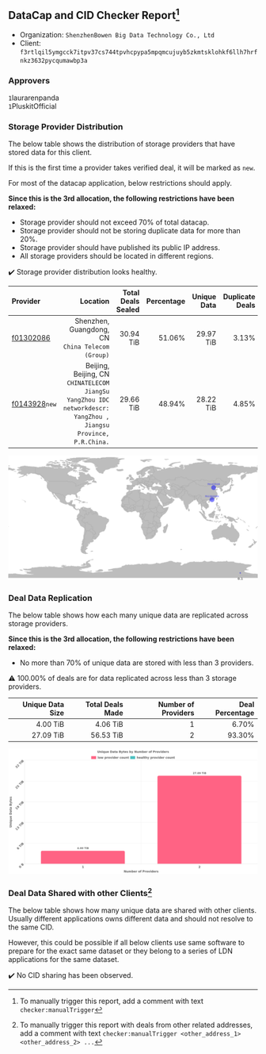 ## DataCap and CID Checker Report[^1]
 - Organization: `ShenzhenBowen Big Data Technology Co., Ltd`
 - Client: `f3rtlqil5ymgcck7itpv37cs744tpvhcpypa5mpqmcujuyb5zkmtsklohkf6llh7hrfnkz3632pycqumawbp3a`
### Approvers
`1`laurarenpanda<br/>`1`PluskitOfficial

### Storage Provider Distribution
The below table shows the distribution of storage providers that have stored data for this client.

If this is the first time a provider takes verified deal, it will be marked as `new`.

For most of the datacap application, below restrictions should apply.

**Since this is the 3rd allocation, the following restrictions have been relaxed:**
 - Storage provider should not exceed 70% of total datacap.
 - Storage provider should not be storing duplicate data for more than 20%.
 - Storage provider should have published its public IP address.
 - All storage providers should be located in different regions.

✔️ Storage provider distribution looks healthy.

| Provider                                                  |                                                                                                           Location | Total Deals Sealed | Percentage | Unique Data | Duplicate Deals |
| :-------------------------------------------------------- | -----------------------------------------------------------------------------------------------------------------: | -----------------: | ---------: | ----------: | --------------: |
| [f01302086](https://filfox.info/en/address/f01302086)     |                                                                Shenzhen, Guangdong, CN<br/>`China Telecom (Group)` |          30.94 TiB |     51.06% |   29.97 TiB |           3.13% |
| [f0143928](https://filfox.info/en/address/f0143928)`new`  | Beijing, Beijing, CN<br/>`CHINATELECOM JiangSu YangZhou IDC networkdescr: YangZhou , Jiangsu Province, P.R.China.` |          29.66 TiB |     48.94% |   28.22 TiB |           4.85% |

<img src="https://raw.githubusercontent.com/data-preservation-programs/filplus-checker-assets/main/filecoin-project/filecoin-plus-large-datasets/issues/1582/1684288691302.png"/>

### Deal Data Replication
The below table shows how each many unique data are replicated across storage providers.


**Since this is the 3rd allocation, the following restrictions have been relaxed:**
- No more than 70% of unique data are stored with less than 3 providers.

⚠️ 100.00% of deals are for data replicated across less than 3 storage providers.

| Unique Data Size | Total Deals Made | Number of Providers | Deal Percentage |
| ---------------: | ---------------: | ------------------: | --------------: |
|         4.00 TiB |         4.06 TiB |                   1 |           6.70% |
|        27.09 TiB |        56.53 TiB |                   2 |          93.30% |

<img src="https://raw.githubusercontent.com/data-preservation-programs/filplus-checker-assets/main/filecoin-project/filecoin-plus-large-datasets/issues/1582/1684288692284.png"/>

### Deal Data Shared with other Clients[^3]
The below table shows how many unique data are shared with other clients.
Usually different applications owns different data and should not resolve to the same CID.

However, this could be possible if all below clients use same software to prepare for the exact same dataset or they belong to a series of LDN applications for the same dataset.

✔️ No CID sharing has been observed.

[^1]: To manually trigger this report, add a comment with text `checker:manualTrigger`

[^2]: Deals from those addresses are combined into this report as they are specified with `checker:manualTrigger`

[^3]: To manually trigger this report with deals from other related addresses, add a comment with text `checker:manualTrigger <other_address_1> <other_address_2> ...`
